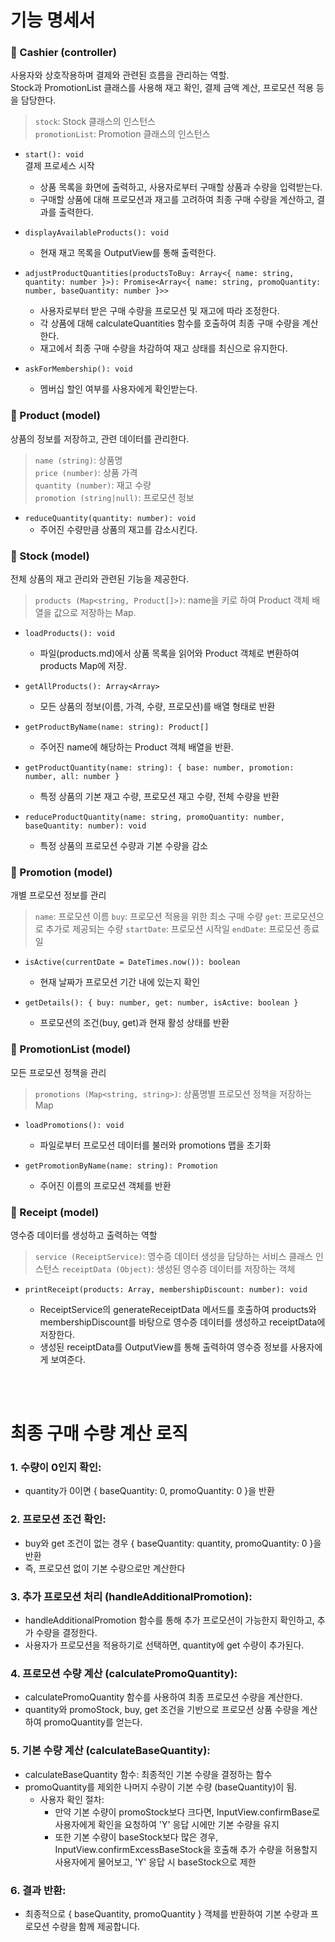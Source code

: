 # 기능 명세서

### 📍 Cashier (controller)

사용자와 상호작용하며 결제와 관련된 흐름을 관리하는 역할.  
Stock과 PromotionList 클래스를 사용해 재고 확인, 결제 금액 계산, 프로모션 적용 등을 담당한다.

> `stock`: Stock 클래스의 인스턴스  
> `promotionList`: Promotion 클래스의 인스턴스

- `start(): void`  
  결제 프로세스 시작

  - 상품 목록을 화면에 출력하고, 사용자로부터 구매할 상품과 수량을 입력받는다.
  - 구매할 상품에 대해 프로모션과 재고를 고려하여 최종 구매 수량을 계산하고, 결과를 출력한다.

- `displayAvailableProducts(): void`

  - 현재 재고 목록을 OutputView를 통해 출력한다.

- `adjustProductQuantities(productsToBuy: Array<{ name: string, quantity: number }>): Promise<Array<{ name: string, promoQuantity: number, baseQuantity: number }>>`

  - 사용자로부터 받은 구매 수량을 프로모션 및 재고에 따라 조정한다.
  - 각 상품에 대해 calculateQuantities 함수를 호출하여 최종 구매 수량을 계산한다.
  - 재고에서 최종 구매 수량을 차감하여 재고 상태를 최신으로 유지한다.

- `askForMembership(): void`
  - 멤버십 할인 여부를 사용자에게 확인받는다.

### 📍 Product (model)

상품의 정보를 저장하고, 관련 데이터를 관리한다.

> `name (string)`: 상품명  
> `price (number)`: 상품 가격  
> `quantity (number)`: 재고 수량  
> `promotion (string|null)`: 프로모션 정보

- `reduceQuantity(quantity: number): void`
  - 주어진 수량만큼 상품의 재고를 감소시킨다.

### 📍 Stock (model)

전체 상품의 재고 관리와 관련된 기능을 제공한다.

> `products (Map<string, Product[]>)`: name을 키로 하여 Product 객체 배열을 값으로 저장하는 Map.

- `loadProducts(): void`

  - 파일(products.md)에서 상품 목록을 읽어와 Product 객체로 변환하여 products Map에 저장.

- `getAllProducts(): Array<Array>`

  - 모든 상품의 정보(이름, 가격, 수량, 프로모션)를 배열 형태로 반환

- `getProductByName(name: string): Product[]`

  - 주어진 name에 해당하는 Product 객체 배열을 반환.

- `getProductQuantity(name: string): { base: number, promotion: number, all: number }`

  - 특정 상품의 기본 재고 수량, 프로모션 재고 수량, 전체 수량을 반환

- `reduceProductQuantity(name: string, promoQuantity: number, baseQuantity: number): void`
  - 특정 상품의 프로모션 수량과 기본 수량을 감소

### 📍 Promotion (model)

개별 프로모션 정보를 관리

> `name`: 프로모션 이름
> `buy`: 프로모션 적용을 위한 최소 구매 수량
> `get`: 프로모션으로 추가로 제공되는 수량
> `startDate`: 프로모션 시작일
> `endDate`: 프로모션 종료일

- `isActive(currentDate = DateTimes.now()): boolean`

  - 현재 날짜가 프로모션 기간 내에 있는지 확인

- `getDetails(): { buy: number, get: number, isActive: boolean }`
  - 프로모션의 조건(buy, get)과 현재 활성 상태를 반환

### 📍 PromotionList (model)

모든 프로모션 정책을 관리

> `promotions (Map<string, string>)`: 상품명별 프로모션 정책을 저장하는 Map

- `loadPromotions(): void`

  - 파일로부터 프로모션 데이터를 불러와 promotions 맵을 초기화

- `getPromotionByName(name: string): Promotion`
  - 주어진 이름의 프로모션 객체를 반환

### 📍 Receipt (model)

영수증 데이터를 생성하고 출력하는 역할

> `service (ReceiptService)`: 영수증 데이터 생성을 담당하는 서비스 클래스 인스턴스
> `receiptData (Object)`: 생성된 영수증 데이터를 저장하는 객체

- `printReceipt(products: Array, membershipDiscount: number): void`

  - ReceiptService의 generateReceiptData 메서드를 호출하여 products와 membershipDiscount를 바탕으로 영수증 데이터를 생성하고 receiptData에 저장한다.
  - 생성된 receiptData를 OutputView를 통해 출력하여 영수증 정보를 사용자에게 보여준다.

<br/>
<br/>

# 최종 구매 수량 계산 로직

### 1. 수량이 0인지 확인:

- quantity가 0이면 { baseQuantity: 0, promoQuantity: 0 }을 반환

### 2. 프로모션 조건 확인:

- buy와 get 조건이 없는 경우 { baseQuantity: quantity, promoQuantity: 0 }을 반환
- 즉, 프로모션 없이 기본 수량으로만 계산한다

### 3. 추가 프로모션 처리 (handleAdditionalPromotion):

- handleAdditionalPromotion 함수를 통해 추가 프로모션이 가능한지 확인하고, 추가 수량을 결정한다.
- 사용자가 프로모션을 적용하기로 선택하면, quantity에 get 수량이 추가된다.

### 4. 프로모션 수량 계산 (calculatePromoQuantity):

- calculatePromoQuantity 함수를 사용하여 최종 프로모션 수량을 계산한다.
- quantity와 promoStock, buy, get 조건을 기반으로 프로모션 상품 수량을 계산하여 promoQuantity를 얻는다.

### 5. 기본 수량 계산 (calculateBaseQuantity):

- calculateBaseQuantity 함수: 최종적인 기본 수량을 결정하는 함수
- promoQuantity를 제외한 나머지 수량이 기본 수량 (baseQuantity)이 됨.
  - 사용자 확인 절차:
    - 만약 기본 수량이 promoStock보다 크다면, InputView.confirmBase로 사용자에게 확인을 요청하여 'Y' 응답 시에만 기본 수량을 유지
    - 또한 기본 수량이 baseStock보다 많은 경우, InputView.confirmExcessBaseStock을 호출해 추가 수량을 허용할지 사용자에게 물어보고, 'Y' 응답 시 baseStock으로 제한

### 6. 결과 반환:

- 최종적으로 { baseQuantity, promoQuantity } 객체를 반환하여 기본 수량과 프로모션 수량을 함께 제공합니다.
